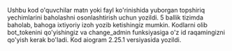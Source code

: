 Ushbu kod o'quvchilar matn yoki fayl ko'rinishida yuborgan topshiriq yechimlarini baholashni osonlashtirish uchun yozildi. 5 ballik tizimda baholab, bahoga ixtiyoriy izoh yozib ketishingiz mumkin. Kodlarni olib bot_tokenini qo'yishingiz va change_admin funksiyasiga o'z id raqamingizni qo'yish kerak bo'ladi.
Kod aiogram 2.25.1 versiyasida yozildi.
